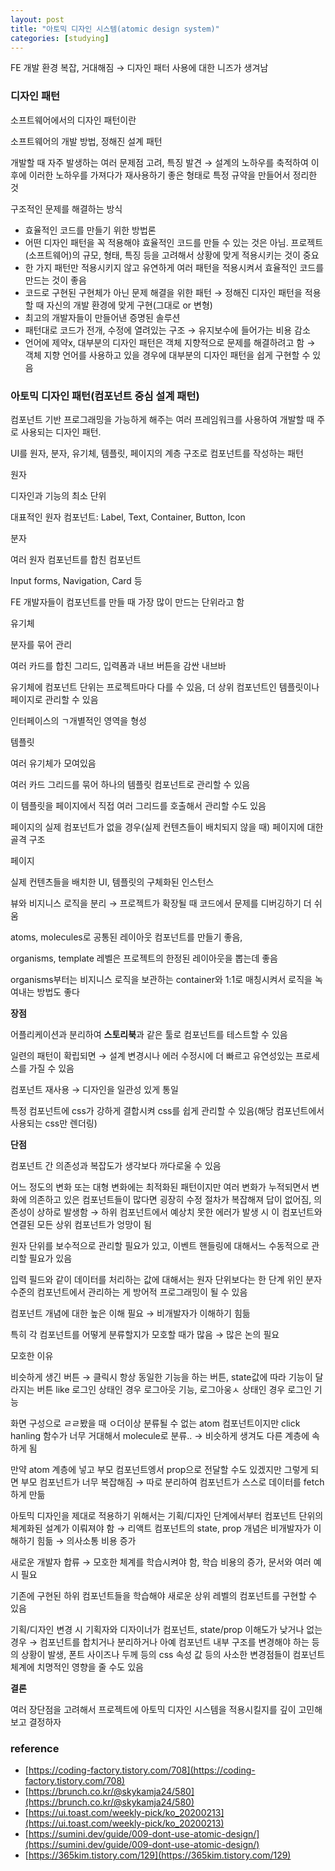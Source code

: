 ```yaml
---
layout: post
title: "아토믹 디자인 시스템(atomic design system)"
categories: [studying]
---
```


FE 개발 환경 복잡, 거대해짐 → 디자인 패터 사용에 대한 니즈가 생겨남

### **디자인 패턴**

소프트웨어에서의 디자인 패턴이란

소프트웨어의 개발 방법, 정해진 설계 패턴

개발할 때 자주 발생하는 여러 문제점 고려, 특징 발견 → 설계의 노하우를 축적하여 이후에 이러한 노하우를 가져다가 재사용하기 좋은 형태로 특정 규약을 만들어서 정리한 것

구조적인 문제를 해결하는 방식

- 효율적인 코드를 만들기 위한 방법론
- 어떤 디자인 패턴을 꼭 적용해야 효율적인 코드를 만들 수 있는 것은 아님. 프로젝트(소프트웨어)의 규모, 형태, 특징 등을 고려해서 상황에 맞게 적용시키는 것이 중요
- 한 가지 패턴만 적용시키지 않고 유연하게 여러 패턴을 적용시켜서 효율적인 코드를 만드는 것이 좋음
- 코드로 구현된 구현체가 아닌 문제 해결을 위한 패턴 → 정해진 디자인 패턴을 적용할 때 자신의 개발 환경에 맞게 구현(그대로 or 변형)
- 최고의 개발자들이 만들어낸 증명된 솔루션
- 패턴대로 코드가 전개, 수정에 열려있는 구조 → 유지보수에 들어가는 비용 감소
- 언어에 제약x, 대부분의 디자인 패턴은 객체 지향적으로 문제를 해결하려고 함 → 객체 지향 언어를 사용하고 있을 경우에 대부분의 디자인 패턴을 쉽게 구현할 수 있음

### 아토믹 디자인 패턴(컴포넌트 중심 설계 패턴)

컴포넌트 기반 프로그래밍을 가능하게 해주는 여러 프레임워크를 사용하여 개발할 때 주로 사용되는 디자인 패턴.

UI를 원자, 분자, 유기체, 템플릿, 페이지의 계층 구조로 컴포넌트를 작성하는 패턴

원자

디자인과 기능의 최소 단위

대표적인 원자 컴포넌트: Label, Text, Container, Button, Icon

분자

여러 원자 컴포넌트를 합친 컴포넌트

Input forms, Navigation, Card 등

FE 개발자들이 컴포넌트를 만들 때 가장 많이 만드는 단위라고 함

유기체

분자를 묶어 관리

여러 카드를 합친 그리드, 입력폼과 내브 버튼을 감싼 내브바

유기체에 컴포넌트 단위는 프로젝트마다 다를 수 있음, 더 상위 컴포넌트인 템플릿이나 페이지로 관리할 수 있음

인터페이스의 ㄱ개별적인 영역을 형성

템플릿

여러 유기체가 모여있음

여러 카드 그리드를 묶어 하나의 템플릿 컴포넌트로 관리할 수 있음

이 템플릿을 페이지에서 직접 여러 그리드를 호출해서 관리할 수도 있음

페이지의 실제 컴포넌트가 없을 경우(실제 컨텐츠들이 배치되지 않을 때) 페이지에 대한 골격 구조

페이지

실제 컨텐츠들을 배치한 UI, 템플릿의 구체화된 인스턴스

뷰와 비지니스 로직을 분리 → 프로젝트가 확장될 때 코드에서 문제를 디버깅하기 더 쉬움

atoms, molecules로 공통된 레이아웃 컴포넌트를 만들기 좋음,

organisms, template 레벨은 프로젝트의 한정된 레이아웃을 뽑는데 좋음

organisms부터는 비지니스 로직을 보관하는 container와 1:1로 매칭시켜서 로직을 녹여내는 방법도 좋다

**장점**

어플리케이션과 분리하여 **스토리북**과 같은 툴로 컴포넌트를 테스트할 수 있음

일련의 패턴이 확립되면 → 설계 변경시나 에러 수정시에 더 빠르고 유연성있는 프로세스를 가질 수 있음

컴포넌트 재사용 → 디자인을 일관성 있게 통일

특정 컴포넌트에 css가 강하게 결합시켜 css를 쉽게 관리할 수 있음(해당 컴포넌트에서 사용되는 css만 렌더링)

**단점**

컴포넌트 간 의존성과 복잡도가 생각보다 까다로울 수 있음

어느 정도의 변화 또는 대형 변화에는 최적화된 패턴이지만 여러 변화가 누적되면서 변화에 의존하고 있은 컴포넌트들이 많다면 굉장히 수정 절차가 복잡해져 답이 없어짐, 의존성이 상하로 발생함 → 하위 컴포넌트에서 예상치 못한 에러가 발생 시 이 컴포넌트와 연결된 모든 상위 컴포넌트가 엉망이 됨

원자 단위를 보수적으로 관리할 필요가 있고, 이벤트 핸들링에 대해서느 수동적으로 관리할 필요가 있음

입력 필드와 같이 데이터를 처리하는 값에 대해서는 원자 단위보다는 한 단계 위인 분자 수준의 컴포넌트에서 관리하는 게 방어적 프로그래밍이 될 수 있음

컴포넌트 개념에 대한 높은 이해 필요 → 비개발자가 이해하기 힘듦

특히 각 컴포넌트를 어떻게 분류할지가 모호할 때가 많음 → 많은 논의 필요

모호한 이유

비슷하게 생긴 버튼 → 클릭시 항상 동일한 기능을 하는 버튼, state값에 따라 기능이 달라지는 버튼 like 로그인 상태인 경우 로그아웃 기능, 로그아웅ㅅ 상태인 경우 로그인 기능

화면 구성으로 ㄹㄹ봤을 때 ㅇ더이상 분류될 수 없는 atom 컴포넌트이지만 click hanling 함수가 너무 거대해서 molecule로 분류.. → 비슷하게 생겨도 다른 계층에 속하게 됨

만약 atom 계층에 넣고 부모 컴포넌트엥서 prop으로 전달할 수도 있겠지만 그렇게 되면 부모 컴포넌트가 너무 복잡해짐 → 따로 분리하여 컴포넌트가 스스로 데이터를 fetch하게 만듦

아토믹 디자인을 제대로 적용하기 위해서는 기획/디자인 단계에서부터 컴포넌트 단위의 체계화된 설계가 이뤄져야 함 → 리액트 컴포넌트의 state, prop 개념은 비개발자가 이해하기 힘듦 → 의사소통 비용 증가

새로운 개발자 합류 → 모호한 체계를 학습시켜야 함, 학습 비용의 증가, 문서와 여러 예시 필요

기존에 구현된 하위 컴포넌트들을 학습해야 새로운 상위 레벨의 컴포넌트를 구현할 수 있음

기획/디자인 변경 시 기획자와 디자이너가 컴포넌트, state/prop 이해도가 낮거나 없는 경우 → 컴포넌트를 합치거나 분리하거나 아예 컴포넌트 내부 구조를 변경해야 하는 등의 상황이 발생, 폰트 사이즈나 두께 등의 css 속성 값 등의 사소한 변경점들이 컴포넌트 체계에 치명적인 영향을 줄 수도 있음

**결론**

여러 장단점을 고려해서 프로젝트에 아토믹 디자인 시스템을 적용시킬지를 깊이 고민해보고 결정하자

### reference

- [https://coding-factory.tistory.com/708](https://coding-factory.tistory.com/708)
- [https://brunch.co.kr/@skykamja24/580](https://brunch.co.kr/@skykamja24/580)
- [https://ui.toast.com/weekly-pick/ko_20200213](https://ui.toast.com/weekly-pick/ko_20200213)
- [https://sumini.dev/guide/009-dont-use-atomic-design/](https://sumini.dev/guide/009-dont-use-atomic-design/)
- [https://365kim.tistory.com/129](https://365kim.tistory.com/129)
